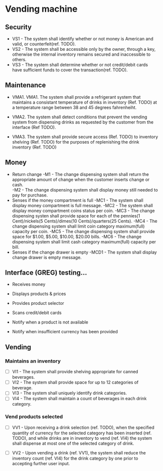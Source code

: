 # Vending machine
## Security
- VS1 - The system shall identify whether or not money is American and valid, or counterfeit(ref. TODO).
- VS2 - The system shall be accessible only by the owner, through a key, otherwise the internal inventory remains secured and inaccessible to others.
- VS3 - The system shall determine whether or not credit/debit cards have sufficient funds to cover the transaction(ref. TODO).
## Maintenance
- VMA1.  VMA1.  The system shall provide a refrigerant system that maintains a consistant temperature of drinks in 
         inventory (Ref. TODO) at a temperature range between 38 and 45 degrees fahrenheiht.

- VMA2.  The system shall detect conditions that prevent the vending system from dispensing drinks as requested 
         by the customer from the interface (Ref TODO).

-  VMA3.  The system shall provide secure access (Ref. TODO) to inventory shelving (Ref. TODO) for the purposes of 
           replenishing the drink inventory (Ref. TODO)

## Money
- Return change
  -M1 - The change dispensing system shall return the appropriate amount of change when the customer inserts change or cash.   
  -M2 - The change dispensing system shall display money still needed to pay for purchase.
- Senses if the money compartment is full
  -MC1 - The system shall display money compartment is full message.
  -MC2 - The system shall display money compartment coins status per coin.
  -MC3 - The change dispensing systen shall provide space for each of the pennies(1 Cent)/nickels(5 Cents)/dimes(10 Cents)/quarters(25 Cents).
  -MC4 - The change dispensing system shall limit coin category maximum(full) capacity per coin.
  -MC5 - The change dispensing system shall provide space for $1.00, $5.00, $10.00, $20.00 bills.
  -MC6 - The change dispensing system shall limit cash category maximum(full) capacity per bill.
- Senses if the change drawer is empty
  -MCD1 - The system shall display change drawer is empty message.
## Interface (GREG) testing...
- Receives money

- Displays products & prices

- Provides product selector

- Scans credit/debit cards

- Notify when a product is not available

- Notify when insufficient currency has been provided
   

## Vending
### Maintains an inventory
- [ ] VI1 - The system shall provide shelving appropriate for canned beverages.
- [ ] VI2 - The system shall provide space for up to 12 categories of beverage.
- [ ] VI3 - The system shall uniquely identify drink categories.
- [ ] VI4 - The system shall maintain a count of beverages in each drink category.

### Vend products selected
- [ ] VV1 - Upon receiving a drink selection (ref. TODO), when the specified quantity of currency for the selected category has been inserted (ref. TODO), and while drinks are in inventory to vend (ref. VI4) the system shall dispense at most one of the selected category of drink.

- [ ] VV2 - Upon vending a drink (ref. VV1), the system shall reduce the inventory count (ref. VI4) for the drink category by one prior to accepting further user input.

